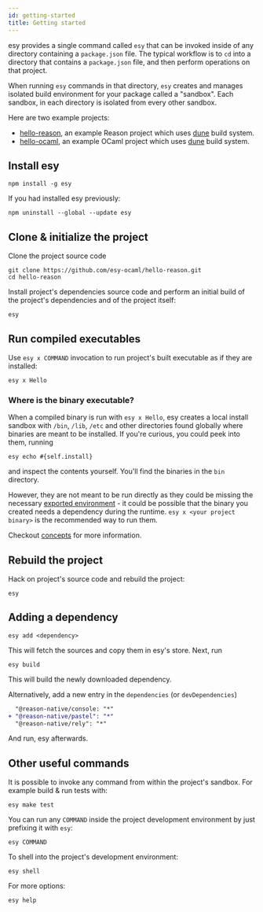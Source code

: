 ```yaml
---
id: getting-started
title: Getting started
---
```


esy provides a single command called `esy` that can be invoked inside of any
directory containing a `package.json` file. The typical workflow is to `cd`
into a directory that contains a `package.json` file, and then perform
operations on that project.


When running `esy` commands in that directory, `esy` creates and manages
isolated build environment for your package called a "sandbox".
Each sandbox, in each directory is isolated from every other sandbox.

Here are two example projects:

- [hello-reason](https://github.com/esy-ocaml/hello-reason), an example Reason
  project which uses [dune][] build system.
- [hello-ocaml](https://github.com/esy-ocaml/hello-ocaml), an example OCaml
  project which uses [dune][] build system.


## Install esy

```shell
npm install -g esy
```

If you had installed esy previously:

```shell
npm uninstall --global --update esy
```

## Clone & initialize the project

Clone the project source code

```shell
git clone https://github.com/esy-ocaml/hello-reason.git
cd hello-reason
```

Install project's dependencies source code and perform an initial build of the
project's dependencies and of the project itself:

```shell
esy
```

## Run compiled executables

Use `esy x COMMAND` invocation to run project's built executable as if they are
installed:

```shell
esy x Hello
```

### Where is the binary executable?
When a compiled binary is run with `esy x Hello`, esy creates a local install sandbox with `/bin`, `/lib`, `/etc` and other directories found globally where binaries are meant to be installed. If you're curious, you could peek into them, running

```shell
esy echo #{self.install}
```

and inspect the contents yourself. You'll find the binaries in the `bin` directory.

However, they are not meant to be run directly as they could be missing the necessary [exported environment](./concepts.md) - it could be possible that the binary you created needs a dependency during the runtime. `esy x <your project binary>` is the recommended way to run them.

Checkout [concepts](./concepts.md) for more information.

## Rebuild the project

Hack on project's source code and rebuild the project:

```shell
esy 
```

## Adding a dependency

```shell
esy add <dependency>
```

This will fetch the sources and copy them in esy's store. Next, run

```shell
esy build
```

This will build the newly downloaded dependency.

Alternatively, add a new entry in the `dependencies` (or `devDependencies`) 

```diff
  "@reason-native/console: "*"
+ "@reason-native/pastel": "*"
  "@reason-native/rely": "*"
```

And run, esy afterwards.

## Other useful commands

It is possible to invoke any command from within the project's sandbox.  For
example build & run tests with:

```shell
esy make test
```

You can run any `COMMAND` inside the project development environment by just
prefixing it with `esy`:

```shell
esy COMMAND
```

To shell into the project's development environment:

```shell
esy shell
```

For more options:

```shell
esy help
```


[dune]: https://github.com/ocaml/dune

